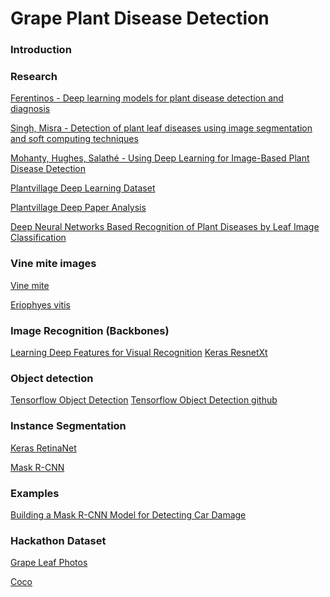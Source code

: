# Grape Plant Disease Detection

### Introduction


### Research

[Ferentinos - Deep learning models for plant disease detection and diagnosis](https://www.sciencedirect.com/science/article/pii/S0168169917311742)

[Singh, Misra - Detection of plant leaf diseases using image
segmentation and soft computing techniques](https://www.sciencedirect.com/science/article/pii/S2214317316300154)

[Mohanty, Hughes, Salathé - Using Deep Learning for Image-Based Plant Disease Detection](https://www.ncbi.nlm.nih.gov/pmc/articles/PMC5032846/)

[Plantvillage Deep Learning Dataset](https://github.com/salathegroup/plantvillage_deeplearning_paper_dataset)

[Plantvillage Deep Paper Analysis](https://github.com/salathegroup/plantvillage_deeplearning_paper_analysis)

[Deep Neural Networks Based Recognition of Plant Diseases by Leaf Image Classification](https://www.ncbi.nlm.nih.gov/pmc/articles/PMC4934169/)

### Vine mite images

[Vine mite](https://www.google.com/search?q=Vine+mite+images&rlz=1C1GGRV_enUS754US754&source=lnms&tbm=isch&sa=X&ved=0ahUKEwil4dHt-6PdAhXKxlkKHYO8B4sQ_AUICigB&biw=1191&bih=645)

[Eriophyes vitis](https://www.google.com/search?q=Eriophyes+vitis&source=lnms&tbm=isch&sa=X&ved=0ahUKEwj53tX9_KPdAhUvwlkKHUJ3D20Q_AUICigB&biw=1920&bih=984)


### Image Recognition (Backbones)

[Learning Deep Features for Visual Recognition](http://deeplearning.csail.mit.edu/cvpr2017_tutorial_kaiminghe.pdf)
[Keras ResnetXt](https://github.com/titu1994/Keras-ResNeXt)


### Object detection

[Tensorflow Object Detection](https://medium.com/@rlancemartin/tensorflow-object-detection-72715c61e49a)
[Tensorflow Object Detection github](https://github.com/tensorflow/models/tree/master/research/object_detection)


### Instance Segmentation

[Keras RetinaNet](https://github.com/fizyr/keras-retinanet)

[Mask R-CNN](https://github.com/matterport/Mask_RCNN)

### Examples

[Building a Mask R-CNN Model for Detecting Car Damage](https://www.analyticsvidhya.com/blog/2018/07/building-mask-r-cnn-model-detecting-damage-cars-python/?utm_source=feedburner&utm_medium=email&utm_campaign=Feed%3A+AnalyticsVidhya+%28Analytics+Vidhya%29)


### Hackathon Dataset

[Grape Leaf Photos](https://drive.google.com/drive/folders/1rdMQr_yYRfk0vHSwFqh1YwZN-M-fd3_K)

[Coco](http://cocodataset.org/#download)
